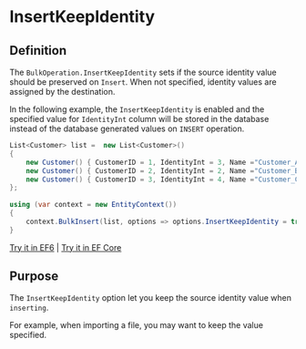 # InsertKeepIdentity

## Definition

The `BulkOperation.InsertKeepIdentity` sets if the source identity value should be preserved on `Insert`. When not specified, identity values are assigned by the destination.

In the following example, the `InsertKeepIdentity` is enabled and the specified value for `IdentityInt` column will be stored in the database instead of the database generated values on `INSERT` operation. 
```csharp
List<Customer> list =  new List<Customer>() 
{
    new Customer() { CustomerID = 1, IdentityInt = 3, Name ="Customer_A" }, 
    new Customer() { CustomerID = 2, IdentityInt = 2, Name ="Customer_B" }, 
    new Customer() { CustomerID = 3, IdentityInt = 4, Name ="Customer_C" }
};
				
using (var context = new EntityContext())
{
    context.BulkInsert(list, options => options.InsertKeepIdentity = true);
}
```
[Try it in EF6](https://dotnetfiddle.net/ZWLodr) | [Try it in EF Core](https://dotnetfiddle.net/klcb9Y)

## Purpose
The `InsertKeepIdentity` option let you keep the source identity value when `inserting`.

For example, when importing a file, you may want to keep the value specified.
